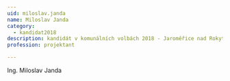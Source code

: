 ```yaml
---
uid: miloslav.janda
name: Miloslav Janda
category:
  - kandidat2018
description: kandidát v komunálních volbách 2018 - Jaroměřice nad Rokytnou
profession: projektant

---
```


Ing. Miloslav Janda
